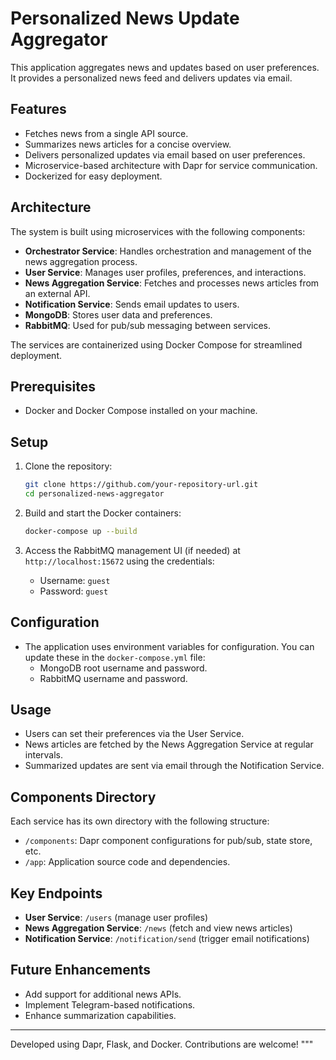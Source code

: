 # Personalized News Update Aggregator

This application aggregates news and updates based on user preferences. It provides a personalized news feed and delivers updates via email.

## Features

- Fetches news from a single API source.
- Summarizes news articles for a concise overview.
- Delivers personalized updates via email based on user preferences.
- Microservice-based architecture with Dapr for service communication.
- Dockerized for easy deployment.

## Architecture

The system is built using microservices with the following components:

- **Orchestrator Service**: Handles orchestration and management of the news aggregation process.
- **User Service**: Manages user profiles, preferences, and interactions.
- **News Aggregation Service**: Fetches and processes news articles from an external API.
- **Notification Service**: Sends email updates to users.
- **MongoDB**: Stores user data and preferences.
- **RabbitMQ**: Used for pub/sub messaging between services.

The services are containerized using Docker Compose for streamlined deployment.

## Prerequisites

- Docker and Docker Compose installed on your machine.

## Setup

1. Clone the repository:
    ```bash
    git clone https://github.com/your-repository-url.git
    cd personalized-news-aggregator
    ```

2. Build and start the Docker containers:
    ```bash
    docker-compose up --build
    ```

3. Access the RabbitMQ management UI (if needed) at `http://localhost:15672` using the credentials:
   - Username: `guest`
   - Password: `guest`

## Configuration

- The application uses environment variables for configuration. You can update these in the `docker-compose.yml` file:
  - MongoDB root username and password.
  - RabbitMQ username and password.

## Usage

- Users can set their preferences via the User Service.
- News articles are fetched by the News Aggregation Service at regular intervals.
- Summarized updates are sent via email through the Notification Service.

## Components Directory

Each service has its own directory with the following structure:

- `/components`: Dapr component configurations for pub/sub, state store, etc.
- `/app`: Application source code and dependencies.

## Key Endpoints

- **User Service**: `/users` (manage user profiles)
- **News Aggregation Service**: `/news` (fetch and view news articles)
- **Notification Service**: `/notification/send` (trigger email notifications)

## Future Enhancements

- Add support for additional news APIs.
- Implement Telegram-based notifications.
- Enhance summarization capabilities.

---

Developed using Dapr, Flask, and Docker. Contributions are welcome!
"""

